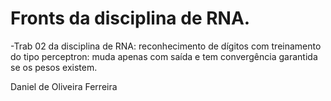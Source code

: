 # Fronts da disciplina de RNA.

-Trab 02 da disciplina de RNA: reconhecimento de dígitos com treinamento do tipo perceptron: muda apenas com saída e tem convergência garantida se os pesos existem.

Daniel de Oliveira Ferreira